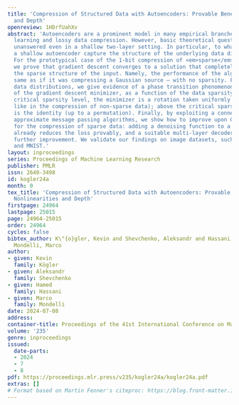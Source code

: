 ```yaml
---
title: 'Compression of Structured Data with Autoencoders: Provable Benefit of Nonlinearities
  and Depth'
openreview: 1HDrfUahXv
abstract: 'Autoencoders are a prominent model in many empirical branches of machine
  learning and lossy data compression. However, basic theoretical questions remain
  unanswered even in a shallow two-layer setting. In particular, to what degree does
  a shallow autoencoder capture the structure of the underlying data distribution?
  For the prototypical case of the 1-bit compression of <em>sparse</em> Gaussian data,
  we prove that gradient descent converges to a solution that completely disregards
  the sparse structure of the input. Namely, the performance of the algorithm is the
  same as if it was compressing a Gaussian source – with no sparsity. For general
  data distributions, we give evidence of a phase transition phenomenon in the shape
  of the gradient descent minimizer, as a function of the data sparsity: below the
  critical sparsity level, the minimizer is a rotation taken uniformly at random (just
  like in the compression of non-sparse data); above the critical sparsity, the minimizer
  is the identity (up to a permutation). Finally, by exploiting a connection with
  approximate message passing algorithms, we show how to improve upon Gaussian performance
  for the compression of sparse data: adding a denoising function to a shallow architecture
  already reduces the loss provably, and a suitable multi-layer decoder leads to a
  further improvement. We validate our findings on image datasets, such as CIFAR-10
  and MNIST.'
layout: inproceedings
series: Proceedings of Machine Learning Research
publisher: PMLR
issn: 2640-3498
id: kogler24a
month: 0
tex_title: 'Compression of Structured Data with Autoencoders: Provable Benefit of
  Nonlinearities and Depth'
firstpage: 24964
lastpage: 25015
page: 24964-25015
order: 24964
cycles: false
bibtex_author: K\"{o}gler, Kevin and Shevchenko, Aleksandr and Hassani, Hamed and
  Mondelli, Marco
author:
- given: Kevin
  family: Kögler
- given: Aleksandr
  family: Shevchenko
- given: Hamed
  family: Hassani
- given: Marco
  family: Mondelli
date: 2024-07-08
address:
container-title: Proceedings of the 41st International Conference on Machine Learning
volume: '235'
genre: inproceedings
issued:
  date-parts:
  - 2024
  - 7
  - 8
pdf: https://proceedings.mlr.press/v235/kogler24a/kogler24a.pdf
extras: []
# Format based on Martin Fenner's citeproc: https://blog.front-matter.io/posts/citeproc-yaml-for-bibliographies/
---
```


